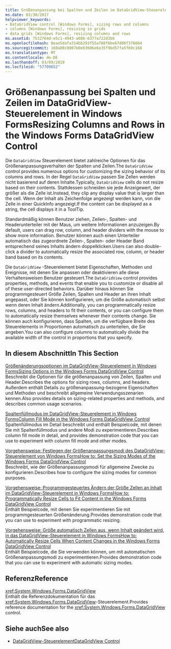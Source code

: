 ```yaml
---
title: Größenanpassung bei Spalten und Zeilen im DataGridView-Steuerelement in Windows Forms
ms.date: 03/30/2017
helpviewer_keywords:
- DataGridView control [Windows Forms], sizing rows and columns
- columns [Windows Forms], resizing in grids
- data grids [Windows Forms], resizing columns and rows
ms.assetid: 7532764d-e5c1-4943-a08b-6377a722d3b6
ms.openlocfilehash: 8eae5dafa314bb293f55a780f6be67d06f376004
ms.sourcegitcommit: 160a88c8087b0e63606e6e35f9bd57fa5f69c168
ms.translationtype: MT
ms.contentlocale: de-DE
ms.lasthandoff: 03/09/2019
ms.locfileid: "57709652"
---
```

# <a name="resizing-columns-and-rows-in-the-windows-forms-datagridview-control"></a><span data-ttu-id="4e042-102">Größenanpassung bei Spalten und Zeilen im DataGridView-Steuerelement in Windows Forms</span><span class="sxs-lookup"><span data-stu-id="4e042-102">Resizing Columns and Rows in the Windows Forms DataGridView Control</span></span>
<span data-ttu-id="4e042-103">Die `DataGridView` Steuerelement bietet zahlreiche Optionen für das Größenanpassungsverhalten der Spalten und Zeilen.</span><span class="sxs-lookup"><span data-stu-id="4e042-103">The `DataGridView` control provides numerous options for customizing the sizing behavior of its columns and rows.</span></span> <span data-ttu-id="4e042-104">In der Regel `DataGridView` passen Sie Zellen werden nicht basierend auf deren Inhalte.</span><span class="sxs-lookup"><span data-stu-id="4e042-104">Typically, `DataGridView` cells do not resize based on their contents.</span></span> <span data-ttu-id="4e042-105">Stattdessen schneiden sie jede Anzeigewert, der größer als die Zelle ist.</span><span class="sxs-lookup"><span data-stu-id="4e042-105">Instead, they clip any display value that is larger than the cell.</span></span> <span data-ttu-id="4e042-106">Wenn der Inhalt als Zeichenfolge angezeigt werden kann, von die Zelle in einer QuickInfo angezeigt.</span><span class="sxs-lookup"><span data-stu-id="4e042-106">If the content can be displayed as a string, the cell displays it in a ToolTip.</span></span>  
  
 <span data-ttu-id="4e042-107">Standardmäßig können Benutzer ziehen, Zeilen-, Spalten- und Headerunterteiler mit der Maus, um weitere Informationen anzuzeigen.</span><span class="sxs-lookup"><span data-stu-id="4e042-107">By default, users can drag row, column, and header dividers with the mouse to show more information.</span></span> <span data-ttu-id="4e042-108">Benutzer können auch einen Unterteiler automatisch das zugeordnete Zeilen-, Spalten- oder Header Band entsprechend seines Inhalts ändern doppelklicken.</span><span class="sxs-lookup"><span data-stu-id="4e042-108">Users can also double-click a divider to automatically resize the associated row, column, or header band based on its contents.</span></span>  
  
 <span data-ttu-id="4e042-109">Die `DataGridView` -Steuerelement bietet Eigenschaften, Methoden und Ereignisse, mit denen Sie anpassen oder deaktivieren alle diese Verhaltensweisen Benutzer gesteuert.</span><span class="sxs-lookup"><span data-stu-id="4e042-109">The `DataGridView` control provides properties, methods, and events that enable you to customize or disable all of these user-directed behaviors.</span></span> <span data-ttu-id="4e042-110">Darüber hinaus können Sie programmgesteuert Größe Zeilen, Spalten und Header an ihren Inhalt angepasst, oder Sie können konfigurieren, um die Größe automatisch selbst wenn deren Inhalt ändern.</span><span class="sxs-lookup"><span data-stu-id="4e042-110">Additionally, you can programmatically resize rows, columns, and headers to fit their contents, or you can configure them to automatically resize themselves whenever their contents change.</span></span> <span data-ttu-id="4e042-111">Sie können auch konfigurieren, dass Spalten, um die verfügbare Breite des Steuerelements in Proportionen automatisch zu unterteilen, die Sie angeben.</span><span class="sxs-lookup"><span data-stu-id="4e042-111">You can also configure columns to automatically divide the available width of the control in proportions that you specify.</span></span>  
  
## <a name="in-this-section"></a><span data-ttu-id="4e042-112">In diesem Abschnitt</span><span class="sxs-lookup"><span data-stu-id="4e042-112">In This Section</span></span>  
 [<span data-ttu-id="4e042-113">Größenänderungsoptionen im DataGridView-Steuerelement in Windows Forms</span><span class="sxs-lookup"><span data-stu-id="4e042-113">Sizing Options in the Windows Forms DataGridView Control</span></span>](sizing-options-in-the-windows-forms-datagridview-control.md)  
 <span data-ttu-id="4e042-114">Beschreibt die Optionen für die größenanpassung von Zeilen, Spalten und Header.</span><span class="sxs-lookup"><span data-stu-id="4e042-114">Describes the options for sizing rows, columns, and headers.</span></span> <span data-ttu-id="4e042-115">Außerdem enthält Details zu größenanpassung-bezogene Eigenschaften und Methoden und beschreibt allgemeine Verwendungsszenarien kennen.</span><span class="sxs-lookup"><span data-stu-id="4e042-115">Also provides details on sizing-related properties and methods, and describes common usage scenarios.</span></span>  
  
 [<span data-ttu-id="4e042-116">Spaltenfüllmodus im DataGridView-Steuerelement in Windows Forms</span><span class="sxs-lookup"><span data-stu-id="4e042-116">Column Fill Mode in the Windows Forms DataGridView Control</span></span>](column-fill-mode-in-the-windows-forms-datagridview-control.md)  
 <span data-ttu-id="4e042-117">Spaltenfüllmodus im Detail beschreibt und enthält Beispielcode, mit denen Sie mit Spaltenfüllmodus und andere Modi zu experimentieren.</span><span class="sxs-lookup"><span data-stu-id="4e042-117">Describes column fill mode in detail, and provides demonstration code that you can use to experiment with column fill mode and other modes.</span></span>  
  
 [<span data-ttu-id="4e042-118">Vorgehensweise: Festlegen der Größenanpassungsmodi des DataGridView-Steuerelement von Windows Forms</span><span class="sxs-lookup"><span data-stu-id="4e042-118">How to: Set the Sizing Modes of the Windows Forms DataGridView Control</span></span>](how-to-set-the-sizing-modes-of-the-windows-forms-datagridview-control.md)  
 <span data-ttu-id="4e042-119">Beschreibt, wie der Größenanpassungsmodi für allgemeine Zwecke zu konfigurieren.</span><span class="sxs-lookup"><span data-stu-id="4e042-119">Describes how to configure the sizing modes for common purposes.</span></span>  
  
 [<span data-ttu-id="4e042-120">Vorgehensweise: Programmgesteuertes Ändern der Größe Zellen an Inhalt im DataGridView-Steuerelement in Windows Forms</span><span class="sxs-lookup"><span data-stu-id="4e042-120">How to: Programmatically Resize Cells to Fit Content in the Windows Forms DataGridView Control</span></span>](programmatically-resize-cells-to-fit-content-in-the-datagrid.md)  
 <span data-ttu-id="4e042-121">Enthält Beispielcode, mit denen Sie experimentieren Sie mit programmgesteuerten Größenänderung.</span><span class="sxs-lookup"><span data-stu-id="4e042-121">Provides demonstration code that you can use to experiment with programmatic resizing.</span></span>  
  
 [<span data-ttu-id="4e042-122">Vorgehensweise: Größe automatisch Zellen aus, wenn Inhalt geändert wird, in das DataGridView-Steuerelement in Windows Forms</span><span class="sxs-lookup"><span data-stu-id="4e042-122">How to: Automatically Resize Cells When Content Changes in the Windows Forms DataGridView Control</span></span>](automatically-resize-cells-when-content-changes-in-the-datagrid.md)  
 <span data-ttu-id="4e042-123">Enthält Beispielcode, die Sie verwenden können, um mit automatischen Größenanpassungsmodi zu experimentieren.</span><span class="sxs-lookup"><span data-stu-id="4e042-123">Provides demonstration code that you can use to experiment with automatic sizing modes.</span></span>  
  
## <a name="reference"></a><span data-ttu-id="4e042-124">Referenz</span><span class="sxs-lookup"><span data-stu-id="4e042-124">Reference</span></span>  
 <xref:System.Windows.Forms.DataGridView>  
 <span data-ttu-id="4e042-125">Enthält die Referenzdokumentation für das <xref:System.Windows.Forms.DataGridView>-Steuerelement.</span><span class="sxs-lookup"><span data-stu-id="4e042-125">Provides reference documentation for the <xref:System.Windows.Forms.DataGridView> control.</span></span>  
  
## <a name="see-also"></a><span data-ttu-id="4e042-126">Siehe auch</span><span class="sxs-lookup"><span data-stu-id="4e042-126">See also</span></span>
- [<span data-ttu-id="4e042-127">DataGridView-Steuerelement</span><span class="sxs-lookup"><span data-stu-id="4e042-127">DataGridView Control</span></span>](datagridview-control-windows-forms.md)
